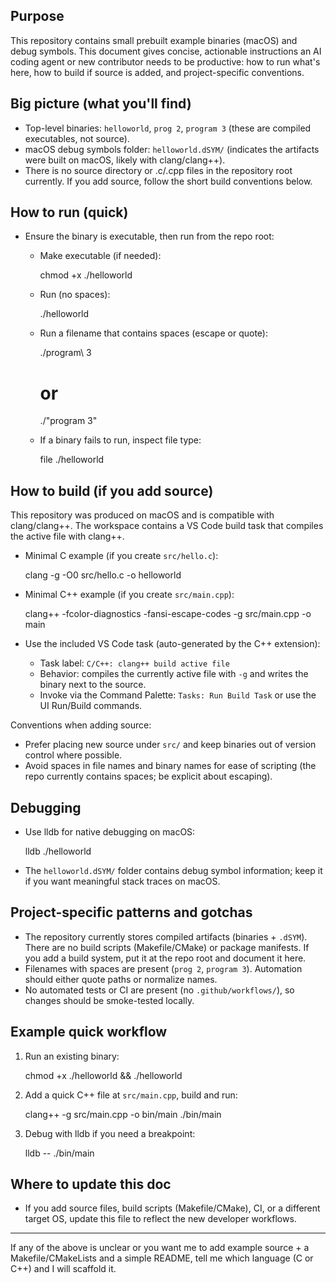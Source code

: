 ## Purpose

This repository contains small prebuilt example binaries (macOS) and debug symbols. This document gives concise, actionable instructions an AI coding agent or new contributor needs to be productive: how to run what's here, how to build if source is added, and project-specific conventions.

## Big picture (what you'll find)
- Top-level binaries: `helloworld`, `prog 2`, `program 3` (these are compiled executables, not source).
- macOS debug symbols folder: `helloworld.dSYM/` (indicates the artifacts were built on macOS, likely with clang/clang++).
- There is no source directory or .c/.cpp files in the repository root currently. If you add source, follow the short build conventions below.

## How to run (quick)
- Ensure the binary is executable, then run from the repo root:

  - Make executable (if needed):

    chmod +x ./helloworld

  - Run (no spaces):

    ./helloworld

  - Run a filename that contains spaces (escape or quote):

    ./program\ 3
    # or
    ./"program 3"

  - If a binary fails to run, inspect file type:

    file ./helloworld

## How to build (if you add source)

This repository was produced on macOS and is compatible with clang/clang++. The workspace contains a VS Code build task that compiles the active file with clang++.

- Minimal C example (if you create `src/hello.c`):

  clang -g -O0 src/hello.c -o helloworld

- Minimal C++ example (if you create `src/main.cpp`):

  clang++ -fcolor-diagnostics -fansi-escape-codes -g src/main.cpp -o main

- Use the included VS Code task (auto-generated by the C++ extension):

  - Task label: `C/C++: clang++ build active file`
  - Behavior: compiles the currently active file with `-g` and writes the binary next to the source.
  - Invoke via the Command Palette: `Tasks: Run Build Task` or use the UI Run/Build commands.

Conventions when adding source:
- Prefer placing new source under `src/` and keep binaries out of version control where possible.
- Avoid spaces in file names and binary names for ease of scripting (the repo currently contains spaces; be explicit about escaping).

## Debugging
- Use lldb for native debugging on macOS:

  lldb ./helloworld

- The `helloworld.dSYM/` folder contains debug symbol information; keep it if you want meaningful stack traces on macOS.

## Project-specific patterns and gotchas
- The repository currently stores compiled artifacts (binaries + `.dSYM`). There are no build scripts (Makefile/CMake) or package manifests. If you add a build system, put it at the repo root and document it here.
- Filenames with spaces are present (`prog 2`, `program 3`). Automation should either quote paths or normalize names.
- No automated tests or CI are present (no `.github/workflows/`), so changes should be smoke-tested locally.

## Example quick workflow
1. Run an existing binary:

   chmod +x ./helloworld && ./helloworld

2. Add a quick C++ file at `src/main.cpp`, build and run:

   clang++ -g src/main.cpp -o bin/main
   ./bin/main

3. Debug with lldb if you need a breakpoint:

   lldb -- ./bin/main

## Where to update this doc
- If you add source files, build scripts (Makefile/CMake), CI, or a different target OS, update this file to reflect the new developer workflows.

---
If any of the above is unclear or you want me to add example source + a Makefile/CMakeLists and a simple README, tell me which language (C or C++) and I will scaffold it.
